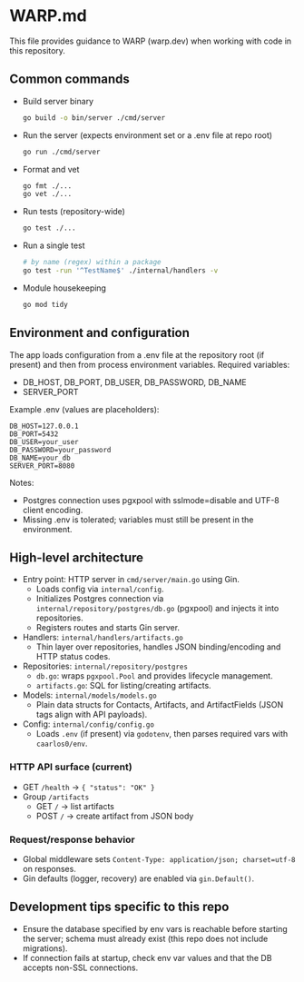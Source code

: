 # WARP.md

This file provides guidance to WARP (warp.dev) when working with code in this repository.

## Common commands

- Build server binary
  ```bash path=null start=null
  go build -o bin/server ./cmd/server
  ```
- Run the server (expects environment set or a .env file at repo root)
  ```bash path=null start=null
  go run ./cmd/server
  ```
- Format and vet
  ```bash path=null start=null
  go fmt ./...
  go vet ./...
  ```
- Run tests (repository-wide)
  ```bash path=null start=null
  go test ./...
  ```
- Run a single test
  ```bash path=null start=null
  # by name (regex) within a package
  go test -run '^TestName$' ./internal/handlers -v
  ```
- Module housekeeping
  ```bash path=null start=null
  go mod tidy
  ```

## Environment and configuration

The app loads configuration from a .env file at the repository root (if present) and then from process environment variables. Required variables:

- DB_HOST, DB_PORT, DB_USER, DB_PASSWORD, DB_NAME
- SERVER_PORT

Example .env (values are placeholders):
```dotenv path=null start=null
DB_HOST=127.0.0.1
DB_PORT=5432
DB_USER=your_user
DB_PASSWORD=your_password
DB_NAME=your_db
SERVER_PORT=8080
```

Notes:
- Postgres connection uses pgxpool with sslmode=disable and UTF-8 client encoding.
- Missing .env is tolerated; variables must still be present in the environment.

## High-level architecture

- Entry point: HTTP server in `cmd/server/main.go` using Gin.
  - Loads config via `internal/config`.
  - Initializes Postgres connection via `internal/repository/postgres/db.go` (pgxpool) and injects it into repositories.
  - Registers routes and starts Gin server.
- Handlers: `internal/handlers/artifacts.go`
  - Thin layer over repositories, handles JSON binding/encoding and HTTP status codes.
- Repositories: `internal/repository/postgres`
  - `db.go`: wraps `pgxpool.Pool` and provides lifecycle management.
  - `artifacts.go`: SQL for listing/creating artifacts.
- Models: `internal/models/models.go`
  - Plain data structs for Contacts, Artifacts, and ArtifactFields (JSON tags align with API payloads).
- Config: `internal/config/config.go`
  - Loads `.env` (if present) via `godotenv`, then parses required vars with `caarlos0/env`.

### HTTP API surface (current)
- GET `/health` → `{ "status": "OK" }`
- Group `/artifacts`
  - GET ``/`` → list artifacts
  - POST ``/`` → create artifact from JSON body

### Request/response behavior
- Global middleware sets `Content-Type: application/json; charset=utf-8` on responses.
- Gin defaults (logger, recovery) are enabled via `gin.Default()`.

## Development tips specific to this repo

- Ensure the database specified by env vars is reachable before starting the server; schema must already exist (this repo does not include migrations).
- If connection fails at startup, check env var values and that the DB accepts non-SSL connections.
